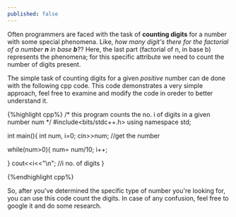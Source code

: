```yaml
---
published: false
---
```

Often programmers are faced with the task of **counting digits** for a number with some special phenomena.
Like, _how many digit's there for the factorial of a number **n** in base **b**_?? Here, the last part (factorial of n, in base b) represents the phenomena; for this specific attribute we need to count the number of digits present.

The simple task of counting digits for a given _positive_ number can de done with the following cpp code. This code demonstrates a very simple approach, feel free to examine and modify the code in oreder to better understand it.

{%highlight cpp%}
/* this program counts the no. i of digits
          in a given number num          */
#include<bits/stdc++.h>
using namespace std;

int main(){
  int num, i=0;
  cin>>num;  //get the number

  while(num>0){
    num= num/10;
    i++;

  }
  cout<<i<<"\n";  //i no. of digits
}

{%endhighlight cpp%}

So, after you've determined the specific type of number you're looking for, you can use this code count the digits. In case of any confusion, feel free to google it and do some research.
